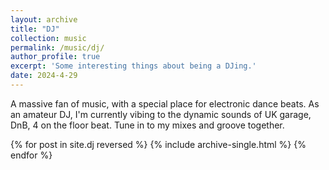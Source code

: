 ```yaml
---
layout: archive
title: "DJ"
collection: music
permalink: /music/dj/
author_profile: true
excerpt: 'Some interesting things about being a DJing.'
date: 2024-4-29
---
```

A massive fan of music, with a special place for electronic dance beats. As an amateur DJ, I'm currently vibing to the dynamic sounds of UK garage, DnB, 4 on the floor beat. Tune in to my mixes and groove together.


{% for post in site.dj reversed %}
  {% include archive-single.html %}
{% endfor %}